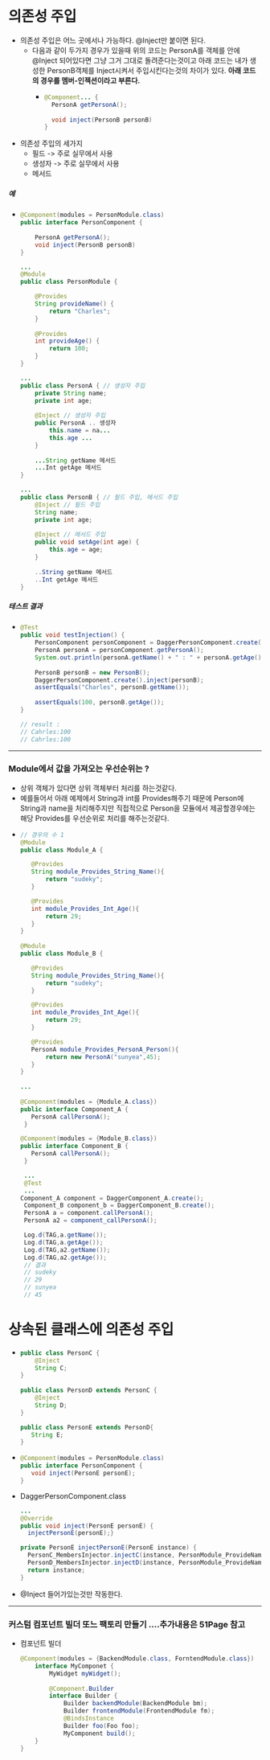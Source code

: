 # 의존성 주입
* 의존성 주입은 어느 곳에서나 가능하다. @Inject만 붙이면 된다.
  * 다음과 같이 두가지 경우가 있을때 위의 코드는 PersonA를 객체를 안에 @Inject 되어있다면 그냥 그거 그대로 돌려준다는것이고 아래 코드는 내가 생성한 PersonB객체를 Inject시켜서 주입시킨다는것의 차이가 있다. **아래 코드의 경우를 멤버-인젝션이라고 부른다.**
    * ```java
      @Component... {
        PersonA getPersonA();
        
        void inject(PersonB personB)
      }
    
* 의존성 주입의 세가지
  * 필드 -> 주로 실무에서 사용
  * 생성자 -> 주로 실무에서 사용
  * 메서드
##### 예
* ```java
  @Component(modules = PersonModule.class)
  public interface PersonComponent {
    
      PersonA getPersonA();
      void inject(PersonB personB)
  }
  
  ...
  @Module
  public class PersonModule {
  
      @Provides
      String provideName() {
          return "Charles";
      }
      
      @Provides
      int provideAge() {
          return 100;
      }
  }
  
  ...
  public class PersonA { // 생성자 주입
      private String name;
      private int age;
      
      @Inject // 생성자 주입
      public PersonA .. 생성자
          this.name = na...
          this.age ...
      }
      
      ...String getName 메서드
      ...Int getAge 메서드
  }
  
  ...
  public class PersonB { // 필드 주입, 메서드 주입
      @Inject // 필드 주입
      String name;
      private int age;
      
      @Inject // 메서드 주입
      public void setAge(int age) {
          this.age = age;
      }
      
      ..String getName 메서드
      ..Int getAge 메서드
  }
##### 테스트 결과
* ```java
  @Test
  public void testInjection() {
      PersonComponent personComponent = DaggerPersonComponent.create(); // 생성자 주입
      PersonA personA = personComponent.getPersonA();
      System.out.println(personA.getName() + " : " + personA.getAge());
      
      PersonB personB = new PersonB();
      DaggerPersonComponent.create().inject(personB);
      assertEquals("Charles", personB.getName());
      
      assertEquals(100, personB.getAge());
  }
  
  // result :
  // Cahrles:100
  // Cahrles:100
---  
### Module에서 값을 가져오는 우선순위는 ?
* 상위 객체가 있다면 상위 객체부터 처리를 하는것같다.
* 예를들어서 아래 예제에서 String과 int를 Provides해주기 때문에 Person에 String과 name을 처리해주지만 직접적으로 Person을 모듈에서 제공할경우에는 해당 Provides를 우선순위로 처리를 해주는것같다.
* ```java
  // 경우의 수 1
  @Module
  public class Module_A {

     @Provides
     String module_Provides_String_Name(){
         return "sudeky";
     }

     @Provides
     int module_Provides_Int_Age(){
         return 29;
     }
  }
 
  @Module
  public class Module_B {

     @Provides
     String module_Provides_String_Name(){
         return "sudeky";
     }

     @Provides
     int module_Provides_Int_Age(){
         return 29;
     }

     @Provides
     PersonA module_Provides_PersonA_Person(){
         return new PersonA("sunyea",45);
     }
  }
 
  ...
 
  @Component(modules = {Module_A.class})
  public interface Component_A {
     PersonA callPersonA();
   }
  
  @Component(modules = {Module_B.class})
  public interface Component_B {
     PersonA callPersonA();
   }
  
   ...
   @Test
   ...
  Component_A component = DaggerComponent_A.create();
   Component_B component_b = DaggerComponent_B.create();
   PersonA a = component.callPersonA();  
   PersonA a2 = component_callPersonA();  
  
   Log.d(TAG,a.getName());
   Log.d(TAG,a.getAge());
   Log.d(TAG,a2.getName());
   Log.d(TAG,a2.getAge());
   // 결과
   // sudeky
   // 29
   // sunyea
   // 45
# 상속된 클래스에 의존성 주입
* ```java
  public class PersonC {
      @Inject
      String C;
  }
 
  public class PersonD extends PersonC {
      @Inject
      String D;
  }

  public class PersonE extends PersonD{
     String E;
  }
* ```java
  @Component(modules = PersonModule.class)
  public interface PersonComponent {
     void inject(PersonE personE);
  }
* DaggerPersonComponent.class
  ```java
  ...
  @Override
  public void inject(PersonE personE) {
    injectPersonE(personE);}

  private PersonE injectPersonE(PersonE instance) {
    PersonC_MembersInjector.injectC(instance, PersonModule_ProvideNameFactory.provideName(personModule));
    PersonD_MembersInjector.injectD(instance, PersonModule_ProvideNameFactory.provideName(personModule));
    return instance;
  }
* @Inject 들어가있는것만 작동한다.
---
### 커스텀 컴포넌트 빌더 또느 팩토리 만들기 ....추가내용은 51Page 참고
* 컴포넌트 빌더
  ```java
  @Component(modules = {BackendModule.class, ForntendModule.class})
      interface MyComponet {
          MyWidget myWidget();
          
          @Component.Builder
          interface Builder {
              Builder backendModule(BackendModule bm);
              Builder frontendModule(FrontendModule fm);
              @BindsInstance
              Builder foo(Foo foo);
              MyComponent build();
      }
  }
  

 


